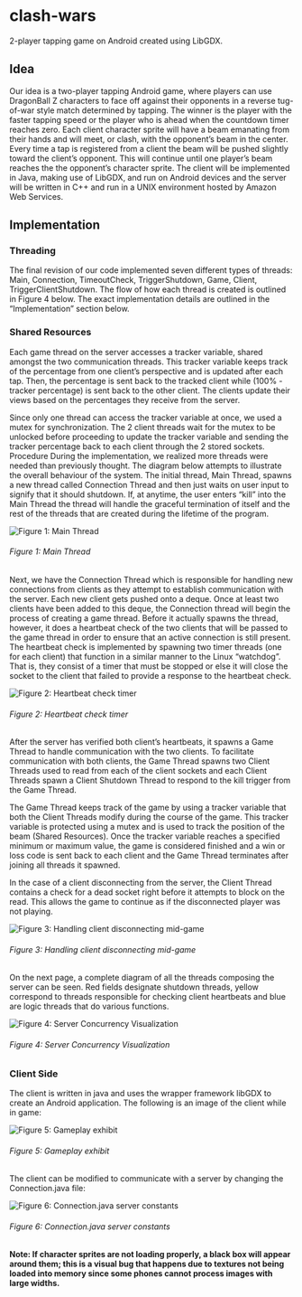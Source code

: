 # clash-wars
2-player tapping game on Android created using LibGDX.

## Idea
Our idea is a two-player tapping Android game, where players can use DragonBall Z characters to face off against their opponents in a reverse tug-of-war style match determined by tapping. The winner is the player with the faster tapping speed or the player who is ahead when the countdown timer reaches zero. Each client character sprite will have a beam emanating from their hands and will meet, or clash, with the opponent’s beam in the center. Every time a tap is registered from a client the beam will be pushed slightly toward the client’s opponent. This will continue until one player’s beam reaches the the opponent’s character sprite. The client will be implemented in Java, making use of LibGDX, and run on Android devices and the server will be written in C++ and run in a UNIX environment hosted by Amazon Web Services.

## Implementation
### Threading
The final revision of our code implemented seven different types of threads: Main, Connection, TimeoutCheck, TriggerShutdown, Game, Client, TriggerClientShutdown. The flow of how each thread is created is outlined in Figure 4 below. The exact implementation details are outlined in the “Implementation” section below.

### Shared Resources
Each game thread on the server accesses a tracker variable, shared amongst the two communication threads. This tracker variable keeps track of the percentage from one client’s perspective and is updated after each tap. Then, the percentage is sent back to the tracked client while (100% - tracker percentage) is sent back to the other client. The clients update their views based on the percentages they receive from the server.

Since only one thread can access the tracker variable at once, we used a mutex for synchronization. The 2 client threads wait for the mutex to be unlocked before proceeding to update the tracker variable and sending the tracker percentage back to each client through the 2 stored sockets.
Procedure
During the implementation, we realized more threads were needed than previously thought. The diagram below attempts to illustrate the overall behaviour of the system. The initial thread, Main Thread, spawns a new thread called Connection Thread and then just waits on user input to signify that it should shutdown. If, at anytime, the user enters “kill” into the Main Thread the thread will handle the graceful termination of itself and the rest of the threads that are created during the lifetime of the program. 

![Figure 1: Main Thread](https://i.imgur.com/c3904HR.png)
###### Figure 1: Main Thread 

Next, we have the Connection Thread which is responsible for handling new connections from clients as they attempt to establish communication with the server. Each new client gets pushed onto a deque. Once at least two clients have been added to this deque, the Connection thread will begin the process of creating a game thread. Before it actually spawns the thread, however, it does a heartbeat check of the two clients that will be passed to the game thread in order to ensure that an active connection is still present. The heartbeat check is implemented by spawning two timer threads (one for each client) that function in a similar manner to the Linux “watchdog”. That is, they consist of a timer that must be stopped or else it will close the socket to the client that failed to provide a response to the heartbeat check.

![Figure 2: Heartbeat check timer](https://i.imgur.com/NDfx1cN.png)
###### Figure 2: Heartbeat check timer

After the server has verified both client’s heartbeats, it spawns a Game Thread to handle communication with the two clients. To facilitate communication with both clients, the Game Thread spawns two Client Threads used to read from each of the client sockets and each Client Threads spawn a Client Shutdown Thread to respond to the kill trigger from the Game Thread. 

The Game Thread keeps track of the game by using a tracker variable that both the Client Threads modify during the course of the game. This tracker variable is protected using a mutex and is used to track the position of the beam (Shared Resources). Once the tracker variable reaches a specified minimum or maximum value, the game is considered finished and a win or loss code is sent back to each client and the Game Thread terminates after joining all threads it spawned.

In the case of a client disconnecting from the server, the Client Thread contains a check for a dead socket right before it attempts to block on the read. This allows the game to continue as if the disconnected player was not playing.

![Figure 3: Handling client disconnecting mid-game](https://i.imgur.com/dRYvosQ.png)
###### Figure 3: Handling client disconnecting mid-game

On the next page, a complete diagram of all the threads composing the server can be seen. Red fields designate shutdown threads, yellow correspond to threads responsible for checking client heartbeats and blue are logic threads that do various functions. 

![Figure 4: Server Concurrency Visualization](https://i.imgur.com/PNfLE6A.png)
###### Figure 4: Server Concurrency Visualization

### Client Side
The client is written in java and uses the wrapper framework libGDX to create an Android application. The following is an image of the client while in game:

![Figure 5: Gameplay exhibit](https://i.imgur.com/LuK1RgL.png)
###### Figure 5: Gameplay exhibit

The client can be modified to communicate with a server by changing the Connection.java file: 

![Figure 6: Connection.java server constants ](http://i.imgur.com/J70apzb.png)
###### Figure 6: Connection.java server constants 

**Note: If character sprites are not loading properly, a black box will appear around them; this is a visual bug that happens due to textures not being loaded into memory since some phones cannot process images with large widths.**
